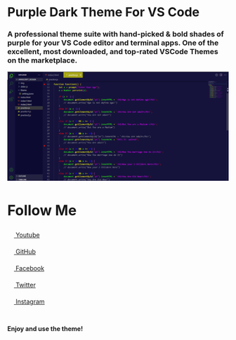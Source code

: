 # Purple Dark Theme For VS Code

### A professional theme suite with hand-picked & bold shades of purple for your VS Code editor and terminal apps. One of the excellent, most downloaded, and top-rated VSCode Themes on the marketplace.

<a href="http://waleedcodes.com" target="_blank" rel="noreferrer noopener nofollow"><img src="./short.png" alt="short"></a>

<h1 style="font-weigth:600; font-size:2rem; ">Follow Me</h1>

<a href="https://www.youtube.com/@waleedcodes" target=_blank rel="noreferrer noopener nofollow"><img src="https://cdn-icons-png.flaticon.com/512/1384/1384060.png" style="margin-top:6px;" width="15" height="15" alt="" class="img-small"> Youtube</a>

<a href="https://github.com/waleedcodes" target=_blank rel="noreferrer noopener nofollow"><img src="https://cdn-icons-png.flaticon.com/512/1051/1051326.png" style="margin-top:6px;" width="15" height="15" alt="" class="img-small"> GitHub </a>

<a href="https://www.facebook.com/WaleedIshfaq768" target=_blank rel="noreferrer noopener nofollow"><img src="https://cdn-icons-png.flaticon.com/512/3955/3955011.png" style="margin-top:6px;" width="15" height="15" alt="" class="img-small"> Facebook </a>

<a href="https://twitter.com/home?lang=en" target=_blank rel="noreferrer noopener nofollow"><img src="https://cdn-icons-png.flaticon.com/512/3670/3670151.png" style="margin-top:6px;" width="15" height="15" alt="" class="img-small"> Twitter </a>

<a href="https://instagram.com/direct/inbox/" target=_blank rel="noreferrer noopener nofollow"><img src="https://cdn-icons-png.flaticon.com/512/3955/3955024.png" style="margin-top:6px;" width="15" height="15" alt="" class="img-small"> Instagram </a>

<br>

**Enjoy and use the theme!**
